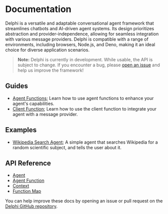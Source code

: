 # Documentation

Delphi is a versatile and adaptable conversational agent framework that
streamlines chatbots and AI-driven agent systems. Its design prioritizes
abstraction and provider-independence, allowing for seamless integration with
various message providers. Delphi is compatible with a range of environments,
including browsers, Node.js, and Deno, making it an ideal choice for diverse
application scenarios.

> **Note:** Delphi is currently in development. While usable, the API is subject
> to change. If you encounter a bug, please
> [open an issue](https://github.com/WeCanDoBetter/delphi/issues/new) and help
> us improve the framework!

## Guides

- [Agent Functions](agent_functions.md); Learn how to use agent functions to
  enhance your agent's capabilities.
- [Client Function](client.md); Learn how to use the client function to
  integrate your agent with a message provider.

## Examples

- [Wikipedia Search Agent](./examples/wiki-search.md); A simple agent that
  searches Wikipedia for a random scientific subject, and tells the user about
  it.

## API Reference

- [Agent](./api/agent.md)
- [Agent Function](./api/agent_function.md)
- [Context](./api/context.md)
- [Function Map](./api/function_map.md)

You can help improve these docs by opening an issue or pull request on the
[Delphi GitHub repository](https://github.com/WeCanDoBetter/delphi).
